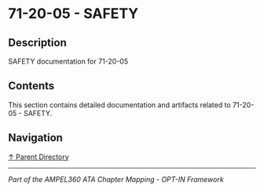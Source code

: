 # 71-20-05 - SAFETY

## Description

SAFETY documentation for 71-20-05

## Contents

This section contains detailed documentation and artifacts related to 71-20-05 - SAFETY.

## Navigation

[↑ Parent Directory](../README.md)

---

*Part of the AMPEL360 ATA Chapter Mapping - OPT-IN Framework*
